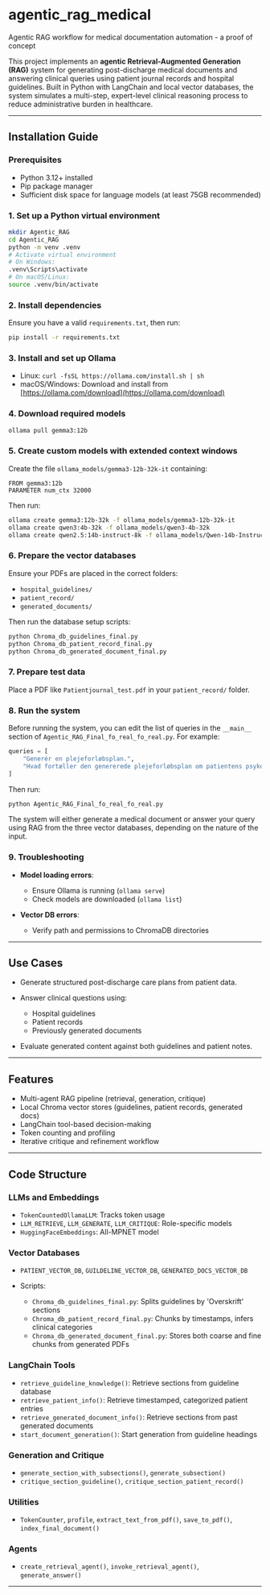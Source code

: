 # agentic_rag_medical
Agentic RAG workflow for medical documentation automation - a proof of concept

This project implements an **agentic Retrieval-Augmented Generation (RAG)** system for generating post-discharge medical documents and answering clinical queries using patient journal records and hospital guidelines. Built in Python with LangChain and local vector databases, the system simulates a multi-step, expert-level clinical reasoning process to reduce administrative burden in healthcare.

---

## Installation Guide

### Prerequisites

* Python 3.12+ installed
* Pip package manager
* Sufficient disk space for language models (at least 75GB recommended)

### 1. Set up a Python virtual environment

```bash
mkdir Agentic_RAG
cd Agentic_RAG
python -m venv .venv
# Activate virtual environment
# On Windows:
.venv\Scripts\activate
# On macOS/Linux:
source .venv/bin/activate
```

### 2. Install dependencies

Ensure you have a valid `requirements.txt`, then run:

```bash
pip install -r requirements.txt
```

### 3. Install and set up Ollama

* Linux: `curl -fsSL https://ollama.com/install.sh | sh`
* macOS/Windows: Download and install from [https://ollama.com/download](https://ollama.com/download)

### 4. Download required models

```bash
ollama pull gemma3:12b
```

### 5. Create custom models with extended context windows

Create the file `ollama_models/gemma3-12b-32k-it` containing:

```
FROM gemma3:12b
PARAMETER num_ctx 32000
```

Then run:

```bash
ollama create gemma3:12b-32k -f ollama_models/gemma3-12b-32k-it
ollama create qwen3:4b-32k -f ollama_models/qwen3-4b-32k
ollama create qwen2.5:14b-instruct-8k -f ollama_models/Qwen-14b-Instruct-8k
```

### 6. Prepare the vector databases

Ensure your PDFs are placed in the correct folders:

* `hospital_guidelines/`
* `patient_record/`
* `generated_documents/`

Then run the database setup scripts:

```bash
python Chroma_db_guidelines_final.py
python Chroma_db_patient_record_final.py
python Chroma_db_generated_document_final.py
```

### 7. Prepare test data

Place a PDF like `Patientjournal_test.pdf` in your `patient_record/` folder.

### 8. Run the system

Before running the system, you can edit the list of queries in the `__main__` section of `Agentic_RAG_Final_fo_real_fo_real.py`. For example:

```python
queries = [
    "Generér en plejeforløbsplan.",
    "Hvad fortæller den genererede plejeforløbsplan om patientens psykosociale forhold?"
]
```

Then run:

```bash
python Agentic_RAG_Final_fo_real_fo_real.py
```

The system will either generate a medical document or answer your query using RAG from the three vector databases, depending on the nature of the input.

### 9. Troubleshooting

* **Model loading errors**:

  * Ensure Ollama is running (`ollama serve`)
  * Check models are downloaded (`ollama list`)
* **Vector DB errors**:

  * Verify path and permissions to ChromaDB directories

---

## Use Cases

* Generate structured post-discharge care plans from patient data.
* Answer clinical questions using:

  * Hospital guidelines
  * Patient records
  * Previously generated documents
* Evaluate generated content against both guidelines and patient notes.

---

## Features

* Multi-agent RAG pipeline (retrieval, generation, critique)
* Local Chroma vector stores (guidelines, patient records, generated docs)
* LangChain tool-based decision-making
* Token counting and profiling
* Iterative critique and refinement workflow

---


## Code Structure

### LLMs and Embeddings

* `TokenCountedOllamaLLM`: Tracks token usage
* `LLM_RETRIEVE`, `LLM_GENERATE`, `LLM_CRITIQUE`: Role-specific models
* `HuggingFaceEmbeddings`: All-MPNET model

### Vector Databases

* `PATIENT_VECTOR_DB`, `GUILDELINE_VECTOR_DB`, `GENERATED_DOCS_VECTOR_DB`
* Scripts:

  * `Chroma_db_guidelines_final.py`: Splits guidelines by 'Overskrift' sections
  * `Chroma_db_patient_record_final.py`: Chunks by timestamps, infers clinical categories
  * `Chroma_db_generated_document_final.py`: Stores both coarse and fine chunks from generated PDFs

### LangChain Tools

* `retrieve_guideline_knowledge()`: Retrieve sections from guideline database
* `retrieve_patient_info()`: Retrieve timestamped, categorized patient entries
* `retrieve_generated_document_info()`: Retrieve sections from past generated documents
* `start_document_generation()`: Start generation from guideline headings

### Generation and Critique

* `generate_section_with_subsections()`, `generate_subsection()`
* `critique_section_guideline()`, `critique_section_patient_record()`

### Utilities

* `TokenCounter`, `profile`, `extract_text_from_pdf()`, `save_to_pdf()`, `index_final_document()`

### Agents

* `create_retrieval_agent()`, `invoke_retrieval_agent()`, `generate_answer()`

---



